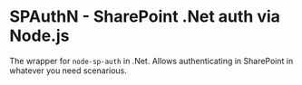 # SPAuthN - SharePoint .Net auth via Node.js

The wrapper for `node-sp-auth` in .Net.
Allows authenticating in SharePoint in whatever you need scenarious.